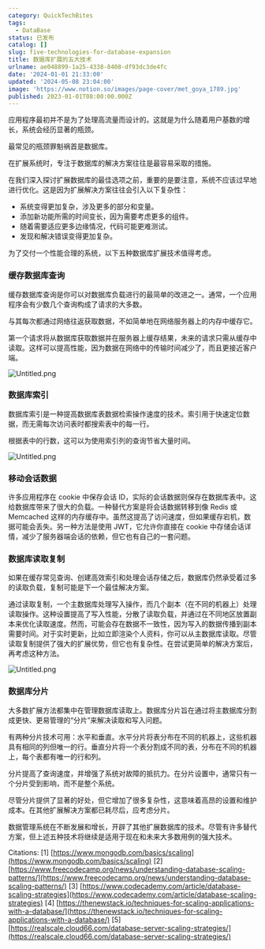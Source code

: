 ```yaml
---
category: QuickTechBites
tags:
  - DataBase
status: 已发布
catalog: []
slug: five-technologies-for-database-expansion
title: 数据库扩展的五大技术
urlname: ae048899-1a25-4338-8408-df93dc3de4fc
date: '2024-01-01 21:33:00'
updated: '2024-05-08 23:04:00'
image: 'https://www.notion.so/images/page-cover/met_goya_1789.jpg'
published: 2023-01-01T08:00:00.000Z
---
```


应用程序最初并不是为了处理高流量而设计的。这就是为什么随着用户基数的增长，系统会经历显著的瓶颈。


最常见的瓶颈罪魁祸首是数据库。


在扩展系统时，专注于数据库的解决方案往往是最容易采取的措施。


在我们深入探讨扩展数据库的最佳选项之前，重要的是要注意，系统不应该过早地进行优化。这是因为扩展解决方案往往会引入以下复杂性：

- 系统变得更加复杂，涉及更多的部分和变量。
- 添加新功能所需的时间变长，因为需要考虑更多的组件。
- 随着需要适应更多边缘情况，代码可能更难测试。
- 发现和解决错误变得更加复杂。

为了交付一个性能合理的系统，以下五种数据库扩展技术值得考虑。


### **缓存数据库查询**


缓存数据库查询是你可以对数据库负载进行的最简单的改进之一。通常，一个应用程序会有少数几个查询构成了请求的大多数。


与其每次都通过网络往返获取数据，不如简单地在网络服务器上的内存中缓存它。


第一个请求将从数据库获取数据并在服务器上缓存结果，未来的请求只需从缓存中读取。这样可以提高性能，因为数据在网络中的传输时间减少了，而且更接近客户端。


![Untitled.png](https://prod-files-secure.s3.us-west-2.amazonaws.com/5d24fe63-e567-4804-86f9-9fdc62e13082/90ccd300-8cb4-4392-a93f-76f7d0b7f352/Untitled.png?X-Amz-Algorithm=AWS4-HMAC-SHA256&X-Amz-Content-Sha256=UNSIGNED-PAYLOAD&X-Amz-Credential=ASIAZI2LB466RIWK3GQM%2F20250216%2Fus-west-2%2Fs3%2Faws4_request&X-Amz-Date=20250216T213241Z&X-Amz-Expires=3600&X-Amz-Security-Token=IQoJb3JpZ2luX2VjED0aCXVzLXdlc3QtMiJGMEQCIAbxB4c4MfxTJTLgk4Aomx2Mkmbtu5SC4fmSL%2FdHQhjrAiAgHu1m5I5lvyxvRkt9%2BnvIF3vWwwzIQiFC6%2Fp82s39Gyr%2FAwhmEAAaDDYzNzQyMzE4MzgwNSIMXdBQVOq9dfMQUz1NKtwDSIkKwFlqgCCyV42pMRFxS8dngGXyFNWMfwMM47tUl2oWD9oUC6%2BYYsy375x6n2wH44ZINnr7rzFTmqfjfa6OfFA%2Bx8efR94qLI09RAPjjo8ZwCJXEa75Sxk9pI9mzp0MZIh2tbjm9KMcAkk3%2Bf8GHMVtA1gqM10tAfz0hpwgG0dfTPSZDsXyRdQaPrp6jCgKrHgRwm08T9Mqcr3KMqbjrDgyBbEAPJTumFYBjWZ233v3yOqaVTYo2pYN0kXyp%2FfzOybYg2ld4QZdFVvWELOQix5eDhHqEvkgfPR9scPhLXQdLWbk9qG%2Bcl112SoroNk65lwE14swTjn2sW8nUV1XvsM2z5UH4Oo28Pk4QZmJWOph%2BkmN4%2BOZlBF%2FsiBvLz%2Bp8AMu96Pw4VPAVL3bVVzmyzqgDk2kzXMyYokyk8dky9fFIwDU%2FzFO9LgooO2GeRKOz3z0bRlRkPoMHjYSKdC0RSZx5M0ZNFbW88bhh%2FkPo8Qq0HtjvCehRko80jMG3FyPAYnsbqe9S%2BKWGNmvD4oFUdooVhcldaO4Q09FwwIK%2BAK3NvbjvpD3qC2hk7KQAR4V9wdyTfheUt7cavpNbxZAYqUkSk2xdrHIbzJtYfqXalLDjc7d37%2Bn9iCg8GwwoKPJvQY6pgHXgx4ep40QmfU78ZZexA3jVeXzLmeUnYomXQ2zVpvTtmUSJTl7V3pbxk2aBl8%2BqasbdKHi5QZD4PEpRjIMGcBIhs6eFziiiQEBHBqA4%2ForSMuMgyHq8Sw8tv1dE8IliQ3yJFhUSc8XeUMd8FBezFPyx8lfqPXzvLusPw1247S2UO%2Bkll8hvnuTVVUxj0HM7sH0ZRC%2B32KEa07Fi1o3aOwNSn7EkyPI&X-Amz-Signature=9709709acacb33a8ba2c0c573a32ee49d70a6622aec1f6fae5c95e32bfedbfed&X-Amz-SignedHeaders=host&x-id=GetObject)


### **数据库索引**


数据库索引是一种提高数据库表数据检索操作速度的技术。索引用于快速定位数据，而无需每次访问表时都搜索表中的每一行。


根据表中的行数，这可以为使用索引列的查询节省大量时间。


![Untitled.png](https://prod-files-secure.s3.us-west-2.amazonaws.com/5d24fe63-e567-4804-86f9-9fdc62e13082/d4109739-24f9-4adf-abd6-8eec0d12f3c8/Untitled.png?X-Amz-Algorithm=AWS4-HMAC-SHA256&X-Amz-Content-Sha256=UNSIGNED-PAYLOAD&X-Amz-Credential=ASIAZI2LB466RIWK3GQM%2F20250216%2Fus-west-2%2Fs3%2Faws4_request&X-Amz-Date=20250216T213241Z&X-Amz-Expires=3600&X-Amz-Security-Token=IQoJb3JpZ2luX2VjED0aCXVzLXdlc3QtMiJGMEQCIAbxB4c4MfxTJTLgk4Aomx2Mkmbtu5SC4fmSL%2FdHQhjrAiAgHu1m5I5lvyxvRkt9%2BnvIF3vWwwzIQiFC6%2Fp82s39Gyr%2FAwhmEAAaDDYzNzQyMzE4MzgwNSIMXdBQVOq9dfMQUz1NKtwDSIkKwFlqgCCyV42pMRFxS8dngGXyFNWMfwMM47tUl2oWD9oUC6%2BYYsy375x6n2wH44ZINnr7rzFTmqfjfa6OfFA%2Bx8efR94qLI09RAPjjo8ZwCJXEa75Sxk9pI9mzp0MZIh2tbjm9KMcAkk3%2Bf8GHMVtA1gqM10tAfz0hpwgG0dfTPSZDsXyRdQaPrp6jCgKrHgRwm08T9Mqcr3KMqbjrDgyBbEAPJTumFYBjWZ233v3yOqaVTYo2pYN0kXyp%2FfzOybYg2ld4QZdFVvWELOQix5eDhHqEvkgfPR9scPhLXQdLWbk9qG%2Bcl112SoroNk65lwE14swTjn2sW8nUV1XvsM2z5UH4Oo28Pk4QZmJWOph%2BkmN4%2BOZlBF%2FsiBvLz%2Bp8AMu96Pw4VPAVL3bVVzmyzqgDk2kzXMyYokyk8dky9fFIwDU%2FzFO9LgooO2GeRKOz3z0bRlRkPoMHjYSKdC0RSZx5M0ZNFbW88bhh%2FkPo8Qq0HtjvCehRko80jMG3FyPAYnsbqe9S%2BKWGNmvD4oFUdooVhcldaO4Q09FwwIK%2BAK3NvbjvpD3qC2hk7KQAR4V9wdyTfheUt7cavpNbxZAYqUkSk2xdrHIbzJtYfqXalLDjc7d37%2Bn9iCg8GwwoKPJvQY6pgHXgx4ep40QmfU78ZZexA3jVeXzLmeUnYomXQ2zVpvTtmUSJTl7V3pbxk2aBl8%2BqasbdKHi5QZD4PEpRjIMGcBIhs6eFziiiQEBHBqA4%2ForSMuMgyHq8Sw8tv1dE8IliQ3yJFhUSc8XeUMd8FBezFPyx8lfqPXzvLusPw1247S2UO%2Bkll8hvnuTVVUxj0HM7sH0ZRC%2B32KEa07Fi1o3aOwNSn7EkyPI&X-Amz-Signature=7350ce6a8a7374f075ea0ddda377b71b5001d05f95fb1cdadbba3dfb56aa3311&X-Amz-SignedHeaders=host&x-id=GetObject)


### **移动会话数据**


许多应用程序在 cookie 中保存会话 ID，实际的会话数据则保存在数据库表中。这给数据库带来了很大的负载。一种替代方案是将会话数据转移到像 Redis 或 Memcached 这样的内存缓存中。虽然这提高了访问速度，但如果缓存宕机，数据可能会丢失。另一种方法是使用 JWT，它允许你直接在 cookie 中存储会话详情，减少了服务器端会话的依赖，但它也有自己的一套问题。


### **数据库读取复制**


如果在缓存常见查询、创建高效索引和处理会话存储之后，数据库仍然承受着过多的读取负载，复制可能是下一个最佳解决方案。


通过读取复制，一个主数据库处理写入操作，而几个副本（在不同的机器上）处理读取操作。这种设置提高了写入性能，分散了读取负载，并通过在不同地区放置副本来优化读取速度。然而，可能会存在数据不一致性，因为写入的数据传播到副本需要时间。对于实时更新，比如立即渲染个人资料，你可以从主数据库读取。尽管读取复制提供了强大的扩展优势，但它也有复杂性。在尝试更简单的解决方案后，再考虑这种方法。


![Untitled.png](https://prod-files-secure.s3.us-west-2.amazonaws.com/5d24fe63-e567-4804-86f9-9fdc62e13082/24928cbe-8502-42c3-8c51-57b72171cc67/Untitled.png?X-Amz-Algorithm=AWS4-HMAC-SHA256&X-Amz-Content-Sha256=UNSIGNED-PAYLOAD&X-Amz-Credential=ASIAZI2LB466RIWK3GQM%2F20250216%2Fus-west-2%2Fs3%2Faws4_request&X-Amz-Date=20250216T213241Z&X-Amz-Expires=3600&X-Amz-Security-Token=IQoJb3JpZ2luX2VjED0aCXVzLXdlc3QtMiJGMEQCIAbxB4c4MfxTJTLgk4Aomx2Mkmbtu5SC4fmSL%2FdHQhjrAiAgHu1m5I5lvyxvRkt9%2BnvIF3vWwwzIQiFC6%2Fp82s39Gyr%2FAwhmEAAaDDYzNzQyMzE4MzgwNSIMXdBQVOq9dfMQUz1NKtwDSIkKwFlqgCCyV42pMRFxS8dngGXyFNWMfwMM47tUl2oWD9oUC6%2BYYsy375x6n2wH44ZINnr7rzFTmqfjfa6OfFA%2Bx8efR94qLI09RAPjjo8ZwCJXEa75Sxk9pI9mzp0MZIh2tbjm9KMcAkk3%2Bf8GHMVtA1gqM10tAfz0hpwgG0dfTPSZDsXyRdQaPrp6jCgKrHgRwm08T9Mqcr3KMqbjrDgyBbEAPJTumFYBjWZ233v3yOqaVTYo2pYN0kXyp%2FfzOybYg2ld4QZdFVvWELOQix5eDhHqEvkgfPR9scPhLXQdLWbk9qG%2Bcl112SoroNk65lwE14swTjn2sW8nUV1XvsM2z5UH4Oo28Pk4QZmJWOph%2BkmN4%2BOZlBF%2FsiBvLz%2Bp8AMu96Pw4VPAVL3bVVzmyzqgDk2kzXMyYokyk8dky9fFIwDU%2FzFO9LgooO2GeRKOz3z0bRlRkPoMHjYSKdC0RSZx5M0ZNFbW88bhh%2FkPo8Qq0HtjvCehRko80jMG3FyPAYnsbqe9S%2BKWGNmvD4oFUdooVhcldaO4Q09FwwIK%2BAK3NvbjvpD3qC2hk7KQAR4V9wdyTfheUt7cavpNbxZAYqUkSk2xdrHIbzJtYfqXalLDjc7d37%2Bn9iCg8GwwoKPJvQY6pgHXgx4ep40QmfU78ZZexA3jVeXzLmeUnYomXQ2zVpvTtmUSJTl7V3pbxk2aBl8%2BqasbdKHi5QZD4PEpRjIMGcBIhs6eFziiiQEBHBqA4%2ForSMuMgyHq8Sw8tv1dE8IliQ3yJFhUSc8XeUMd8FBezFPyx8lfqPXzvLusPw1247S2UO%2Bkll8hvnuTVVUxj0HM7sH0ZRC%2B32KEa07Fi1o3aOwNSn7EkyPI&X-Amz-Signature=a9690f93cc78a0d6eefde7b741554c57dde83c21c6d412d086d81d7b19b4f44e&X-Amz-SignedHeaders=host&x-id=GetObject)


### **数据库分片**


大多数扩展方法都集中在管理数据库读取上。数据库分片旨在通过将主数据库分割成更快、更易管理的“分片”来解决读取和写入问题。


有两种分片技术可用：水平和垂直。水平分片将表分布在不同的机器上，这些机器具有相同的列但唯一的行。垂直分片将一个表分割成不同的表，分布在不同的机器上，每个表都有唯一的行和列。


分片提高了查询速度，并增强了系统对故障的抵抗力。在分片设置中，通常只有一个分片受到影响，而不是整个系统。


尽管分片提供了显著的好处，但它增加了很多复杂性，这意味着高昂的设置和维护成本。在其他扩展解决方案都已耗尽后，应考虑分片。


数据管理系统在不断发展和增长，开辟了其他扩展数据库的技术。尽管有许多替代方案，但上述五种技术将继续是适用于现在和未来大多数用例的强大技术。


Citations:
[1] [https://www.mongodb.com/basics/scaling](https://www.mongodb.com/basics/scaling)
[2] [https://www.freecodecamp.org/news/understanding-database-scaling-patterns/](https://www.freecodecamp.org/news/understanding-database-scaling-patterns/)
[3] [https://www.codecademy.com/article/database-scaling-strategies](https://www.codecademy.com/article/database-scaling-strategies)
[4] [https://thenewstack.io/techniques-for-scaling-applications-with-a-database/](https://thenewstack.io/techniques-for-scaling-applications-with-a-database/)
[5] [https://realscale.cloud66.com/database-server-scaling-strategies/](https://realscale.cloud66.com/database-server-scaling-strategies/)

